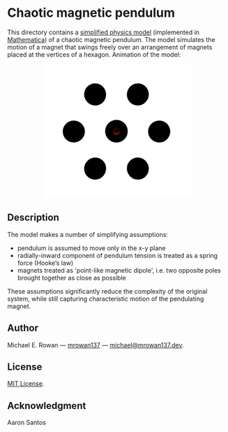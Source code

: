 # Chaotic magnetic pendulum

This directory contains a
[simplified physics model](https://github.com/mrowan137/chaotic-magnetic-pendulum/blob/main/chaotic_magnetic_pendulum.nb)
(implemented in [Mathematica](https://www.wolfram.com/mathematica/)) of a
chaotic magnetic pendulum. The model simulates the motion of a magnet that
swings freely over an arrangement of magnets placed at the vertices of a
hexagon. Animation of the model:

<p align="center">
  <img src="https://github.com/mrowan137/chaotic-magnetic-pendulum/blob/main/docs/demo/chaotic_magnetic_pendulum_demo.gif">
</p>


## Description

The model makes a number of simplifying assumptions:
* pendulum is assumed to move only in the x-y plane
* radially-inward component of pendulum tension is treated as a spring force
  (Hooke’s law)
* magnets treated as 'point-like magnetic dipole', i.e. two opposite poles
  brought together as close as possible

These assumptions significantly reduce the complexity of the original system,
while still capturing characteristic motion of the pendulating magnet.


## Author

Michael E. Rowan — [mrowan137](https://github.com/mrowan137) — [michael@mrowan137.dev](mailto:michael@mrowan137.dev).


## License

[MIT License](https://github.com/mrowan137/chaotic-magnetic-pendulum/blob/main/LICENSE).


## Acknowledgment

Aaron Santos